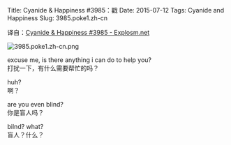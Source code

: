 Title: Cyanide & Happiness #3985：戳
Date: 2015-07-12
Tags: Cyanide and Happiness
Slug: 3985.poke1.zh-cn

译自：[Cyanide & Happiness #3985 - Explosm.net](http://explosm.net/comics/3985/)


![3985.poke1.zh-cn.png](/static/images/comics/3985.poke1.zh-cn.png)



excuse me, is there
anything i can do to help you?          
打扰一下，有什么需要帮忙的吗？

huh?        
啊？

are you even blind?     
你是盲人吗？

bilnd? what?     
盲人？什么？
